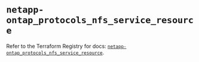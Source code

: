 # `netapp-ontap_protocols_nfs_service_resource`

Refer to the Terraform Registry for docs: [`netapp-ontap_protocols_nfs_service_resource`](https://registry.terraform.io/providers/netapp/netapp-ontap/2.3.0/docs/resources/protocols_nfs_service_resource).
